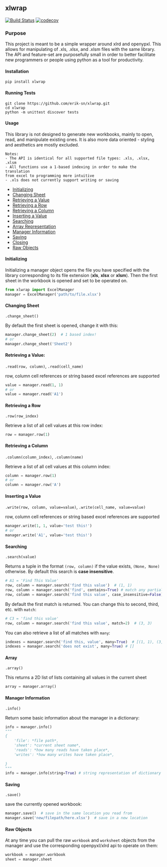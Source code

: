 ## xlwrap
[![Build Status](https://travis-ci.org/erik-sn/xlwrap.svg?branch=master)](https://travis-ci.org/erik-sn/xlwrap)
[![codecov](https://codecov.io/gh/erik-sn/xlwrap/branch/master/graph/badge.svg)](https://codecov.io/gh/erik-sn/xlwrap)

### Purpose
This project is meant to be a simple wrapper around xlrd and 
openypxl. This allows for manipulating of .xls, .xlsx, and .xlsm
files with the same library. The API and feature-set are purposefully small
in order to better facilitate new programmers or people using python as
a tool for productivity.


#### Installation
```commandline
pip install xlwrap
```

#### Running Tests
```commandline
git clone https://github.com/erik-sn/xlwrap.git
cd xlwrap
python -m unittest discover tests
```

#### Usage
This library is not designed to generate new workbooks, mainly to open, read, and manipulate existing ones. It is also more
data oriented - styling and aesthetics are mostly excluded.
    
    Notes:
    - The API is identical for all supported file types: .xls, .xlsx, .xlsm
    - All functions use a 1-based indexing in order to make the translation
    from excel to programming more intuitive
    - .xls does not currently support writing or saving
    
 - [Initializing](#initializing) 
 - [Changing Sheet](#changing-sheet) 
 - [Retrieving a Value](#retrieving-a-value) 
 - [Retrieving a Row](#retrieving-a-row) 
 - [Retrieving a Column](#retrieving-a-column) 
 - [Inserting a Value](#inserting-a-value) 
 - [Searching](#searching) 
 - [Array Representation](#array) 
 - [Manager Information](#manager-information) 
 - [Saving](#saving)
 - [Closing](#closing) 
 - [Raw Objects](#raw-objects) 


#### Initializing
Initializing a manager object opens the file you have specified
with the library corresponding to its file extension (**xls**, **xlsx**
or **xlsm**). Then the first sheet in the workbook is opened and set
to be operated on.
```python
from xlwrap import ExcelManager
manager = ExcelManager('path/to/file.xlsx')
```

#### Changing Sheet
`.change_sheet()`

By default the first sheet is opened, change it with this:
```python
manager.change_sheet(2)  # 1 based index!
# or
manager.change_sheet('Sheet2')
```

#### Retrieving a Value: 
`.read(row, column)`, `.read(cell_name)`

row, column cell references or string based excel references are supported
```python
value = manager.read(1, 1)
# or
value = manager.read('A1')
```
#### Retrieving a Row
`.row(row_index)`

Retrieve a list of all cell values at this row index:
```python
row = manager.row(1)
```

#### Retrieving a Column
`.column(column_index)`, `.column(name)`

Retrieve a list of all cell values at this column index:
```python
column = manager.row(1)
# or
column = manager.row('A')
```

#### Inserting a Value
`.write(row, column, value=value)`, `.write(cell_name, value=value)`

row, column cell references or string based excel references are supported
```python
manager.write(1, 1, value='test this!')
# or
manager.write('A1', value='test this!')
```

#### Searching
`.search(value)`

Returns a tuple in the format `(row, column)` if the value exists, `(None, None)` otherwise. By default this
search is **case insensitive**. 
```python
# A1 = 'Find This Value'
row, column = manager.search('find this value')  # (1, 1)
row, column = manager.search('find', contains=True) # match any partial matches (1, 1)
row, column = manager.search('find this value', case_insensitive=False) # search case sensitive, (None, None)
```
By default the first match is returned. You can change this to second, third, etc. with `match`:
```python
# C3 = 'find this value'
row, column = manager.search('find this value', match=2)  # (3, 3)
```
You can also retrieve a list of all matches with `many`:
```python
indexes = manager.search('find this, value', many=True)  # [(1, 1), (3, 3)]
indexes = manager.search('does not exist', many=True) # []
```
#### Array
`.array()`

This returns a 2D list of lists containing all values in the current sheet
```python
array = manager.array()
```
#### Manager Information
`.info()`

Return some basic information about the manager in a dictionary:
```python
info = manager.info()
"""
{
    'file': *file path*,
    'sheet': *current sheet name*,
    'reads': *how many reads have taken place*,
    'writes': *how many writes have taken place*,
    
}
"""
info = manager.info(string=True) # string representation of dictionary
```

#### Saving
`.save()`

save the currently opened workbook:

```python
manager.save()  # save in the same location you read from
manager.save('new/filepath/here.xlsx')  # save in a new location
```

#### Raw Objects
At any time you can pull the raw `workbook` and `worksheet` objects from the manager
and use the corresponding openpyxl/xlrd api to operate on them:
```python
workbook = manager.workbook
sheet = manager.sheet
```
